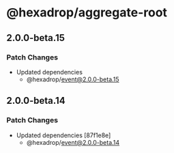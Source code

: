 # @hexadrop/aggregate-root

## 2.0.0-beta.15

### Patch Changes

- Updated dependencies
  - @hexadrop/event@2.0.0-beta.15

## 2.0.0-beta.14

### Patch Changes

- Updated dependencies [87f1e8e]
  - @hexadrop/event@2.0.0-beta.14
